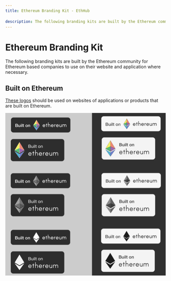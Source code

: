 ```yaml
---
title: Ethereum Branding Kit - EthHub

description: The following branding kits are built by the Ethereum community for Ethereum based companies to use on their website and application where necessary.
---
```


# Ethereum Branding Kit

The following branding kits are built by the Ethereum community for Ethereum based companies to use on their website and application where necessary.

## Built on Ethereum

[These logos](https://github.com/ethhub-io/ethhub/tree/master/docs/assets/files/builtoneth_branding) should be used on websites of applications or products that are built on Ethereum.

![](/assets/images/built_on_ethereum.png)